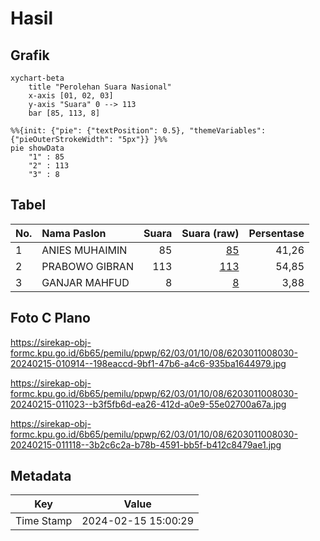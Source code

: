 # Hasil

## Grafik

```mermaid
xychart-beta
    title "Perolehan Suara Nasional"
    x-axis [01, 02, 03]
    y-axis "Suara" 0 --> 113
    bar [85, 113, 8]
```

```mermaid
%%{init: {"pie": {"textPosition": 0.5}, "themeVariables": {"pieOuterStrokeWidth": "5px"}} }%%
pie showData
    "1" : 85
    "2" : 113
    "3" : 8
```

## Tabel

| No. | Nama Paslon    | Suara | Suara (raw) | Persentase |
|:--- |:-------------- | -----:| -----------:| ----------:|
| 1   | ANIES MUHAIMIN | 85    | [85][p-1]   | 41,26      |
| 2   | PRABOWO GIBRAN | 113   | [113][p-2]  | 54,85      |
| 3   | GANJAR MAHFUD  | 8     | [8][p-3]    | 3,88       |


[p-1]: https://github.com/gigit-pemilu/pemilu-2024/blob/main/pilpres/hitung-suara/sub/62-kalimantan-tengah/sub/03-kapuas/sub/01-selat/sub/1008-selat-tengah/sub/030-tps/sub/paslon-1.txt
[p-2]: https://github.com/gigit-pemilu/pemilu-2024/blob/main/pilpres/hitung-suara/sub/62-kalimantan-tengah/sub/03-kapuas/sub/01-selat/sub/1008-selat-tengah/sub/030-tps/sub/paslon-2.txt
[p-3]: https://github.com/gigit-pemilu/pemilu-2024/blob/main/pilpres/hitung-suara/sub/62-kalimantan-tengah/sub/03-kapuas/sub/01-selat/sub/1008-selat-tengah/sub/030-tps/sub/paslon-3.txt

## Foto C Plano

https://sirekap-obj-formc.kpu.go.id/6b65/pemilu/ppwp/62/03/01/10/08/6203011008030-20240215-010914--198eaccd-9bf1-47b6-a4c6-935ba1644979.jpg

https://sirekap-obj-formc.kpu.go.id/6b65/pemilu/ppwp/62/03/01/10/08/6203011008030-20240215-011023--b3f5fb6d-ea26-412d-a0e9-55e02700a67a.jpg

https://sirekap-obj-formc.kpu.go.id/6b65/pemilu/ppwp/62/03/01/10/08/6203011008030-20240215-011118--3b2c6c2a-b78b-4591-bb5f-b412c8479ae1.jpg


## Metadata

| Key        | Value               |
| ---------- | ------------------- |
| Time Stamp | 2024-02-15 15:00:29 |



